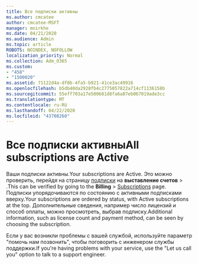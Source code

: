 ```yaml
---
title: Все подписки активны
ms.author: cmcatee
author: cmcatee-MSFT
manager: mnirkhe
ms.date: 04/21/2020
ms.audience: Admin
ms.topic: article
ROBOTS: NOINDEX, NOFOLLOW
localization_priority: Normal
ms.collection: Adm_O365
ms.custom:
- "458"
- "1500020"
ms.assetid: 71122d4a-df0b-4fa5-b921-41ce3ac49916
ms.openlocfilehash: b5db40da2928fb4c2775057822a714cf1136158b
ms.sourcegitcommit: 55eff703a17e500681d8fa6a87eb067019ade3cc
ms.translationtype: MT
ms.contentlocale: ru-RU
ms.lasthandoff: 04/22/2020
ms.locfileid: "43708260"
---
```

# <a name="all-subscriptions-are-active"></a><span data-ttu-id="d436a-102">Все подписки активны</span><span class="sxs-lookup"><span data-stu-id="d436a-102">All subscriptions are Active</span></span>

<span data-ttu-id="d436a-103">Ваши подписки активны.</span><span class="sxs-lookup"><span data-stu-id="d436a-103">Your subscriptions are Active.</span></span> <span data-ttu-id="d436a-104">Это можно проверить, перейдя на страницу [подписки](https://go.microsoft.com/fwlink/p/?linkid=842054) на **выставление счетов** \> .</span><span class="sxs-lookup"><span data-stu-id="d436a-104">This can be verified by going to the **Billing** \> [Subscriptions](https://go.microsoft.com/fwlink/p/?linkid=842054) page.</span></span> <span data-ttu-id="d436a-105">Подписки упорядочиваются по состоянию с активными подписками вверху.</span><span class="sxs-lookup"><span data-stu-id="d436a-105">Your subscriptions are ordered by status, with Active subscriptions at the top.</span></span> <span data-ttu-id="d436a-106">Дополнительные сведения, например число лицензий и способ оплаты, можно просмотреть, выбрав подписку.</span><span class="sxs-lookup"><span data-stu-id="d436a-106">Additional information, such as license count and payment method, can be seen by choosing the subscription.</span></span>
  
<span data-ttu-id="d436a-107">Если у вас возникли проблемы с вашей службой, используйте параметр "помочь нам позвонить", чтобы поговорить с инженером службы поддержки.</span><span class="sxs-lookup"><span data-stu-id="d436a-107">If you're having problems with your service, use the "Let us call you" option to talk to a support engineer.</span></span>